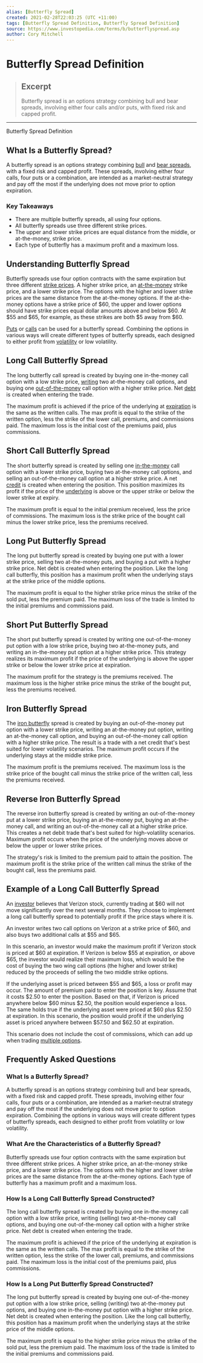 ```yaml
---
alias: [Butterfly Spread]
created: 2021-02-28T22:03:25 (UTC +11:00)
tags: [Butterfly Spread Definition, Butterfly Spread Definition]
source: https://www.investopedia.com/terms/b/butterflyspread.asp
author: Cory Mitchell
---
```


# Butterfly Spread Definition

> ## Excerpt
> Butterfly spread is an options strategy combining bull and bear spreads, involving either four calls and/or puts, with fixed risk and capped profit.

---

Butterfly Spread Definition
## What Is a Butterfly Spread?

A butterfly spread is an options strategy combining [bull](https://www.investopedia.com/terms/b/bullspread.asp) and [bear spreads](https://www.investopedia.com/terms/b/bearspread.asp), with a fixed risk and capped profit. These spreads, involving either four calls, four puts or a combination, are intended as a market-neutral strategy and pay off the most if the underlying does not move prior to option expiration.

### Key Takeaways

-   There are multiple butterfly spreads, all using four options.
-   All butterfly spreads use three different strike prices.
-   The upper and lower strike prices are equal distance from the middle, or at-the-money, strike price.
-   Each type of butterfly has a maximum profit and a maximum loss.

## Understanding Butterfly Spread

Butterfly spreads use four option contracts with the same expiration but three different [strike prices](https://www.investopedia.com/terms/s/strikeprice.asp). A higher strike price, an [at-the-money](https://www.investopedia.com/terms/a/atthemoney.asp) strike price, and a lower strike price. The options with the higher and lower strike prices are the same distance from the at-the-money options. If the at-the-money options have a strike price of $60, the upper and lower options should have strike prices equal dollar amounts above and below $60. At $55 and $65, for example, as these strikes are both $5 away from $60.

[Puts](https://www.investopedia.com/terms/p/put.asp) or [calls](https://www.investopedia.com/terms/c/call.asp) can be used for a butterfly spread. Combining the options in various ways will create different types of butterfly spreads, each designed to either profit from [volatility](https://www.investopedia.com/terms/v/volatility.asp) or low volatility.

## Long Call Butterfly Spread

The long butterfly call spread is created by buying one in-the-money call option with a low strike price, [writing](https://www.investopedia.com/terms/w/writing-an-option.asp) two at-the-money call options, and buying one [out-of-the-money](https://www.investopedia.com/terms/o/outofthemoney.asp) call option with a higher strike price. Net [debt](https://www.investopedia.com/terms/d/debitspread.asp) is created when entering the trade.

The maximum profit is achieved if the price of the underlying at [expiration](https://www.investopedia.com/terms/e/expirationdate.asp) is the same as the written calls. The max profit is equal to the strike of the written option, less the strike of the lower call, premiums, and commissions paid. The maximum loss is the initial cost of the premiums paid, plus commissions.

## Short Call Butterfly Spread

The short butterfly spread is created by selling one [in-the-money](https://www.investopedia.com/terms/i/inthemoney.asp) call option with a lower strike price, buying two at-the-money call options, and selling an out-of-the-money call option at a higher strike price. A net [credit](https://www.investopedia.com/terms/c/creditspread.asp) is created when entering the position. This position maximizes its profit if the price of the [underlying](https://www.investopedia.com/terms/u/underlying-asset.asp) is above or the upper strike or below the lower strike at expiry.

The maximum profit is equal to the initial premium received, less the price of commissions. The maximum loss is the strike price of the bought call minus the lower strike price, less the premiums received.

## Long Put Butterfly Spread

The long put butterfly spread is created by buying one put with a lower strike price, selling two at-the-money puts, and buying a put with a higher strike price. Net debt is created when entering the position. Like the long call butterfly, this position has a maximum profit when the underlying stays at the strike price of the middle options.

The maximum profit is equal to the higher strike price minus the strike of the sold put, less the premium paid. The maximum loss of the trade is limited to the initial premiums and commissions paid.

## Short Put Butterfly Spread

The short put butterfly spread is created by writing one out-of-the-money put option with a low strike price, buying two at-the-money puts, and writing an in-the-money put option at a higher strike price. This strategy realizes its maximum profit if the price of the underlying is above the upper strike or below the lower strike price at expiration.

The maximum profit for the strategy is the premiums received. The maximum loss is the higher strike price minus the strike of the bought put, less the premiums received.

## Iron Butterfly Spread

The [iron butterfly](https://www.investopedia.com/terms/i/ironbutterfly.asp) spread is created by buying an out-of-the-money put option with a lower strike price, writing an at-the-money put option, writing an at-the-money call option, and buying an out-of-the-money call option with a higher strike price. The result is a trade with a net credit that's best suited for lower volatility scenarios. The maximum profit occurs if the underlying stays at the middle strike price.

The maximum profit is the premiums received. The maximum loss is the strike price of the bought call minus the strike price of the written call, less the premiums received.

## Reverse Iron Butterfly Spread

The reverse iron butterfly spread is created by writing an out-of-the-money put at a lower strike price, buying an at-the-money put, buying an at-the-money call, and writing an out-of-the-money call at a higher strike price. This creates a net debit trade that's best suited for high-volatility scenarios. Maximum profit occurs when the price of the underlying moves above or below the upper or lower strike prices.

The strategy's risk is limited to the premium paid to attain the position. The maximum profit is the strike price of the written call minus the strike of the bought call, less the premiums paid.

## Example of a Long Call Butterfly Spread

An [investor](https://www.investopedia.com/terms/i/investor.asp) believes that Verizon stock, currently trading at $60 will not move significantly over the next several months. They choose to implement a long call butterfly spread to potentially profit if the price stays where it is.

An investor writes two call options on Verizon at a strike price of $60, and also buys two additional calls at $55 and $65.

In this scenario, an investor would make the maximum profit if Verizon stock is priced at $60 at expiration. If Verizon is below $55 at expiration, or above $65, the investor would realize their maximum loss, which would be the cost of buying the two wing call options (the higher and lower strike) reduced by the proceeds of selling the two middle strike options.

If the underlying asset is priced between $55 and $65, a loss or profit may occur. The amount of premium paid to enter the position is key. Assume that it costs $2.50 to enter the position. Based on that, if Verizon is priced anywhere below $60 minus $2.50, the position would experience a loss. The same holds true if the underlying asset were priced at $60 plus $2.50 at expiration. In this scenario, the position would profit if the underlying asset is priced anywhere between $57.50 and $62.50 at expiration.

This scenario does not include the cost of commissions, which can add up when trading [multiple options](https://www.investopedia.com/articles/active-trading/040915/guide-option-trading-strategies-beginners.asp).

## Frequently Asked Questions

### What Is a Butterfly Spread?

A butterfly spread is an options strategy combining bull and bear spreads, with a fixed risk and capped profit. These spreads, involving either four calls, four puts or a combination, are intended as a market-neutral strategy and pay off the most if the underlying does not move prior to option expiration. Combining the options in various ways will create different types of butterfly spreads, each designed to either profit from volatility or low volatility.

### What Are the Characteristics of a Butterfly Spread?

Butterfly spreads use four option contracts with the same expiration but three different strike prices. A higher strike price, an at-the-money strike price, and a lower strike price. The options with the higher and lower strike prices are the same distance from the at-the-money options. Each type of butterfly has a maximum profit and a maximum loss.

### How Is a Long Call Butterfly Spread Constructed?

The long call butterfly spread is created by buying one in-the-money call option with a low strike price, writing (selling) two at-the-money call options, and buying one out-of-the-money call option with a higher strike price. Net debt is created when entering the trade.

The maximum profit is achieved if the price of the underlying at expiration is the same as the written calls. The max profit is equal to the strike of the written option, less the strike of the lower call, premiums, and commissions paid. The maximum loss is the initial cost of the premiums paid, plus commissions.

### How Is a Long Put Butterfly Spread Constructed?

The long put butterfly spread is created by buying one out-of-the-money put option with a low strike price, selling (writing) two at-the-money put options, and buying one in-the-money put option with a higher strike price. Net debt is created when entering the position. Like the long call butterfly, this position has a maximum profit when the underlying stays at the strike price of the middle options.

The maximum profit is equal to the higher strike price minus the strike of the sold put, less the premium paid. The maximum loss of the trade is limited to the initial premiums and commissions paid.
